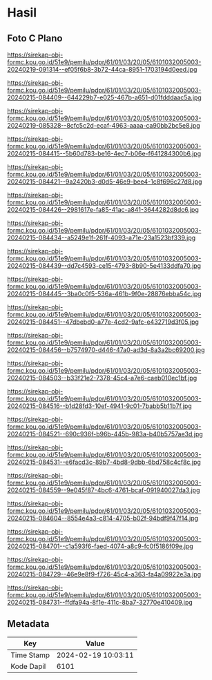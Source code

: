 # Hasil

## Foto C Plano

https://sirekap-obj-formc.kpu.go.id/51e9/pemilu/pdpr/61/01/03/20/05/6101032005003-20240219-091314--ef05f6b8-3b72-44ca-8951-1703194d0eed.jpg

https://sirekap-obj-formc.kpu.go.id/51e9/pemilu/pdpr/61/01/03/20/05/6101032005003-20240215-084409--644229b7-e025-467b-a651-d01fdddaac5a.jpg

https://sirekap-obj-formc.kpu.go.id/51e9/pemilu/pdpr/61/01/03/20/05/6101032005003-20240219-085328--8cfc5c2d-ecaf-4963-aaaa-ca90bb2bc5e8.jpg

https://sirekap-obj-formc.kpu.go.id/51e9/pemilu/pdpr/61/01/03/20/05/6101032005003-20240215-084415--5b60d783-be16-4ec7-b06e-f641284300b6.jpg

https://sirekap-obj-formc.kpu.go.id/51e9/pemilu/pdpr/61/01/03/20/05/6101032005003-20240215-084421--9a2420b3-d0d5-46e9-bee4-1c8f696c27d8.jpg

https://sirekap-obj-formc.kpu.go.id/51e9/pemilu/pdpr/61/01/03/20/05/6101032005003-20240215-084426--2981617e-fa85-41ac-a841-3644282d8dc6.jpg

https://sirekap-obj-formc.kpu.go.id/51e9/pemilu/pdpr/61/01/03/20/05/6101032005003-20240215-084434--a5249e1f-261f-4093-a71e-23a1523bf339.jpg

https://sirekap-obj-formc.kpu.go.id/51e9/pemilu/pdpr/61/01/03/20/05/6101032005003-20240215-084439--dd7c4593-ce15-4793-8b90-5e4133ddfa70.jpg

https://sirekap-obj-formc.kpu.go.id/51e9/pemilu/pdpr/61/01/03/20/05/6101032005003-20240215-084445--3ba0c0f5-536a-461b-9f0e-28876ebba54c.jpg

https://sirekap-obj-formc.kpu.go.id/51e9/pemilu/pdpr/61/01/03/20/05/6101032005003-20240215-084451--47dbebd0-a77e-4cd2-9afc-e432719d3f05.jpg

https://sirekap-obj-formc.kpu.go.id/51e9/pemilu/pdpr/61/01/03/20/05/6101032005003-20240215-084456--b7574970-d446-47a0-ad3d-8a3a2bc69200.jpg

https://sirekap-obj-formc.kpu.go.id/51e9/pemilu/pdpr/61/01/03/20/05/6101032005003-20240215-084503--b33f21e2-7378-45c4-a7e6-caeb010ec1bf.jpg

https://sirekap-obj-formc.kpu.go.id/51e9/pemilu/pdpr/61/01/03/20/05/6101032005003-20240215-084516--b1d28fd3-10ef-4941-9c01-7babb5b11b7f.jpg

https://sirekap-obj-formc.kpu.go.id/51e9/pemilu/pdpr/61/01/03/20/05/6101032005003-20240215-084521--690c936f-b96b-445b-983a-b40b5757ae3d.jpg

https://sirekap-obj-formc.kpu.go.id/51e9/pemilu/pdpr/61/01/03/20/05/6101032005003-20240215-084531--e6facd3c-89b7-4bd8-9dbb-6bd758c4cf8c.jpg

https://sirekap-obj-formc.kpu.go.id/51e9/pemilu/pdpr/61/01/03/20/05/6101032005003-20240215-084559--9e045f87-4bc6-4761-bcaf-091940027da3.jpg

https://sirekap-obj-formc.kpu.go.id/51e9/pemilu/pdpr/61/01/03/20/05/6101032005003-20240215-084604--8554e4a3-c814-4705-b02f-94bdf9f47f14.jpg

https://sirekap-obj-formc.kpu.go.id/51e9/pemilu/pdpr/61/01/03/20/05/6101032005003-20240215-084701--c1a593f6-faed-4074-a8c9-fc0f5186f09e.jpg

https://sirekap-obj-formc.kpu.go.id/51e9/pemilu/pdpr/61/01/03/20/05/6101032005003-20240215-084729--46e9e8f9-f726-45c4-a363-fa4a09922e3a.jpg

https://sirekap-obj-formc.kpu.go.id/51e9/pemilu/pdpr/61/01/03/20/05/6101032005003-20240215-084731--ffdfa94a-8f1e-411c-8ba7-32770e410409.jpg


## Metadata

| Key        | Value               |
| ---------- | ------------------- |
| Time Stamp | 2024-02-19 10:03:11 |
| Kode Dapil | 6101                |




